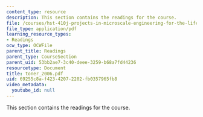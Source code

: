 ```yaml
---
content_type: resource
description: This section contains the readings for the course.
file: /courses/hst-410j-projects-in-microscale-engineering-for-the-life-sciences-spring-2007/69255c8af42342072202fb0357965fb8_toner_2006.pdf
file_type: application/pdf
learning_resource_types:
- Readings
ocw_type: OCWFile
parent_title: Readings
parent_type: CourseSection
parent_uid: 53bb2ae7-3c40-deee-3259-b68a7fd44236
resourcetype: Document
title: toner_2006.pdf
uid: 69255c8a-f423-4207-2202-fb0357965fb8
video_metadata:
  youtube_id: null
---
```

This section contains the readings for the course.


